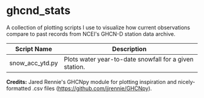 # ghcnd_stats
A collection of plotting scripts I use to visualize how current observations compare to past records from NCEI's GHCN-D station data archive.

| Script Name | Description |
|--------------|--------------|
| snow_acc_ytd.py | Plots water year-to-date snowfall for a given station. |

**Credits:** Jared Rennie's GHCNpy module for plotting inspiration and nicely-formatted .csv files (https://github.com/jjrennie/GHCNpy).
